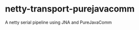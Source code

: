 netty-transport-purejavacomm
============================

A netty serial pipeline using JNA and PureJavaComm
